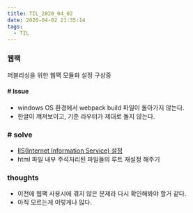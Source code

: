 ```yaml
---
title: TIL_2020_04_02
date: 2020-04-02 21:35:14
tags:
  - TIL
---
```


### 웹팩
퍼블리싱을 위한 웹팩 모듈화 설정 구상중

#### # Issue
- windows OS 환경에서 webpack build 파일이 돌아가지 않는다.
- 한글이 꺠져보이고, 기준 라우터가 제대로 돌지 않는다.

### # solve
- [IIS(Internet Information Service) 설정](https://genesis8.tistory.com/209)
- html 파일 내부 주석처리된 파일들의 루트 재설정 해주기


### thoughts
 - 이전에 웹팩 사용시에 겪지 않은 문제라 다시 확인해봐야 할거 같다.
 - 아직 모르는게 이렇게나 많다.
